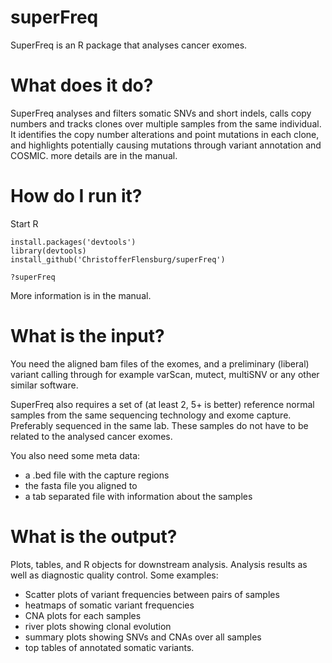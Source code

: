 # superFreq
SuperFreq is an R package that analyses cancer exomes.

# What does it do?
SuperFreq analyses and filters somatic SNVs and short indels, calls copy numbers and tracks clones over multiple samples from the same individual. It identifies the copy number alterations and point mutations in each clone, and highlights potentially causing mutations through variant annotation and COSMIC. more details are in the manual.

# How do I run it?
Start R

```
install.packages('devtools')
library(devtools)
install_github('ChristofferFlensburg/superFreq')

?superFreq
```

More information is in the manual.

# What is the input?
You need the aligned bam files of the exomes, and a preliminary (liberal) variant calling through for example varScan, mutect, multiSNV or any other similar software.

SuperFreq also requires a set of (at least 2, 5+ is better) reference normal samples from the same sequencing technology and exome capture.
Preferably sequenced in the same lab. These samples do not have to be related to the analysed cancer exomes.

You also need some meta data:
- a .bed file with the capture regions
- the fasta file you aligned to
- a tab separated file with information about the samples

# What is the output?
Plots, tables, and R objects for downstream analysis. Analysis results as well as diagnostic quality control. Some examples:
- Scatter plots of variant frequencies between pairs of samples
- heatmaps of somatic variant frequencies
- CNA plots for each samples
- river plots showing clonal evolution
- summary plots showing SNVs and CNAs over all samples
- top tables of annotated somatic variants.
